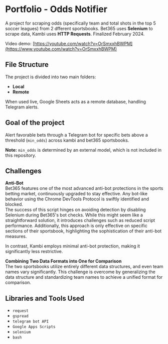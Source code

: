 # Portfolio - Odds Notifier

A project for scraping odds (specifically team and total shots in the top 5 soccer leagues) from 2 dfferent sportsbooks. Bet365 uses **Selenium** to scrape data, Kambi uses **HTTP Requests**. Finalized February 2024.

Video demo:
[https://youtube.com/watch?v=OrSmxxhBWPM](https://www.youtube.com/watch?v=OrSmxxhBWPM)

## File Structure

The project is divided into two main folders:
- **Local**
- **Remote**

When used live, Google Sheets acts as a remote database, handling Telegram alerts.

## Goal of the project

Alert favorable bets through a Telegram bot for specific bets above a threshold (`min_odds`) across kambi and bet365 sportsbooks.

**Note:** `min_odds` is determined by an external model, which is not included in this repository.

## Challenges

**Anti-Bot**  
Bet365 features one of the most advanced anti-bot protections in the sports betting market, continuously upgraded to stay effective. Any bot-like behavior using the Chrome DevTools Protocol is swiftly identified and blocked.  
The success of this script hinges on avoiding detection by disabling Selenium during Bet365's bot checks. While this might seem like a straightforward solution, it introduces challenges such as reduced script performance. Additionally, this approach is only effective on specific sections of their sportsbook, highlighting the sophistication of their anti-bot measures.  

In contrast, Kambi employs minimal anti-bot protection, making it significantly less restrictive.

**Combining Two Data Formats into One for Comparison**  
The two sportsbooks utilize entirely different data structures, and even team names vary significantly. This challenge is overcome by generalizing the data structure and standardizing team names to achieve a unified format for comparison.


## Libraries and Tools Used

- `request`
- `gspread`
- `telegram bot API`
- `Google Apps Scripts`
- `selenium`
- `bash`
